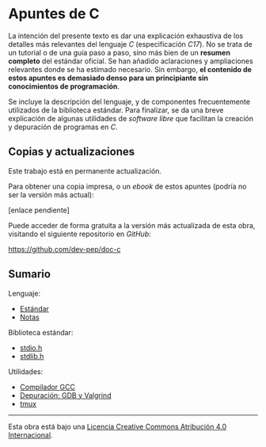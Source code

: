 # Apuntes de C

La intención del presente texto es dar una explicación exhaustiva de los detalles más relevantes del lenguaje *C* (especificación *C17*). No se trata de un tutorial o de una guía paso a paso, sino más bien de un **resumen completo** del estándar oficial. Se han añadido aclaraciones y ampliaciones relevantes donde se ha estimado necesario. Sin embargo, **el contenido de estos apuntes es demasiado denso para un principiante sin conocimientos de programación**.

Se incluye la descripción del lenguaje, y de componentes frecuentemente utilizados de la biblioteca estándar. Para finalizar, se da una breve explicación de algunas utilidades de *software libre* que facilitan la creación y depuración de programas en *C*.

## Copias y actualizaciones

Este trabajo está en permanente actualización.

Para obtener una copia impresa, o un *ebook* de estos apuntes (podría no ser la versión más actual):

[enlace pendiente]

Puede acceder de forma gratuita a la versión más actualizada de esta obra, visitando el siguiente repositorio en *GitHub*:

<https://github.com/dev-pep/doc-c>

## Sumario

Lenguaje:

- [Estándar](capitulos/c-estandar.md)
- [Notas](capitulos/notas.md)

Biblioteca estándar:

- [stdio.h](capitulos/lib-stdio.md)
- [stdlib.h](capitulos/lib-stdlib.md)

Utilidades:

- [Compilador GCC](capitulos/gcc.md)
- [Depuración: GDB y Valgrind](capitulos/gdb.md)
- [tmux](capitulos/tmux.md)

---

Esta obra está bajo una
[Licencia Creative Commons Atribución 4.0 Internacional](https://creativecommons.org/licenses/by/4.0/deed.es).
